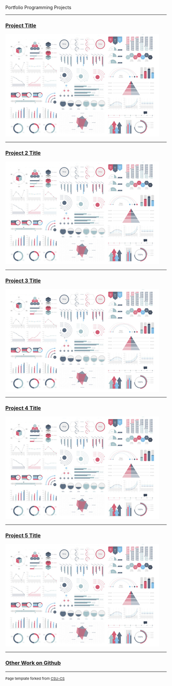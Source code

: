Portfolio Programming Projects

---
### [Project Title ](project1)

![Project 1 Thumbnail Name](images/dummy_thumbnail.jpg)

---
### [Project 2 Title ](project1)

![Project 2 Thumbnail Name](images/dummy_thumbnail.jpg)

---
### [Project 3 Title ](project1)

![Project 3 Thumbnail Name](images/dummy_thumbnail.jpg)

---
### [Project 4 Title ](project1)

![Project 3 Thumbnail Name](images/dummy_thumbnail.jpg)

---
### [Project 5 Title ](project1)

![Project 3 Thumbnail Name](images/dummy_thumbnail.jpg)

---

### [Other Work on Github ](https://github.com/ckyleflynndev/)



---



<p style="font-size:11px">Page template forked from <a href="https://github.com/csu-cs/csci-portfolio">CSU-CS</a></p>
<!-- Remove above link if you don't want to attributive -->
